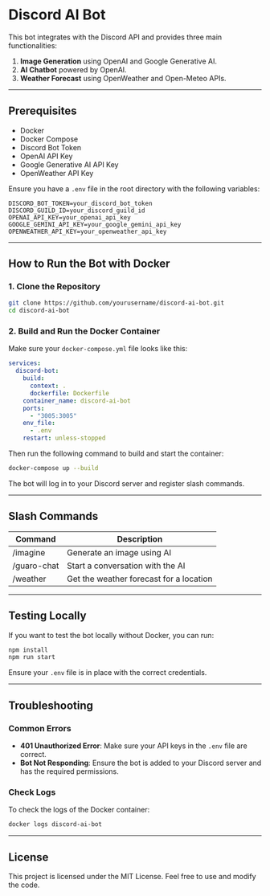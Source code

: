 # Discord AI Bot

This bot integrates with the Discord API and provides three main functionalities:

1. **Image Generation** using OpenAI and Google Generative AI.
2. **AI Chatbot** powered by OpenAI.
3. **Weather Forecast** using OpenWeather and Open-Meteo APIs.

---

## **Prerequisites**

- Docker
- Docker Compose
- Discord Bot Token
- OpenAI API Key
- Google Generative AI API Key
- OpenWeather API Key

Ensure you have a `.env` file in the root directory with the following variables:

```env
DISCORD_BOT_TOKEN=your_discord_bot_token
DISCORD_GUILD_ID=your_discord_guild_id
OPENAI_API_KEY=your_openai_api_key
GOOGLE_GEMINI_API_KEY=your_google_gemini_api_key
OPENWEATHER_API_KEY=your_openweather_api_key
```

---

## **How to Run the Bot with Docker**

### **1. Clone the Repository**

```bash
git clone https://github.com/yourusername/discord-ai-bot.git
cd discord-ai-bot
```

### **2. Build and Run the Docker Container**

Make sure your `docker-compose.yml` file looks like this:

```yaml
services:
  discord-bot:
    build:
      context: .
      dockerfile: Dockerfile
    container_name: discord-ai-bot
    ports:
      - "3005:3005"
    env_file:
      - .env
    restart: unless-stopped
```

Then run the following command to build and start the container:

```bash
docker-compose up --build
```

The bot will log in to your Discord server and register slash commands.

---

## **Slash Commands**

| Command      | Description                          |
|--------------|--------------------------------------|
| /imagine     | Generate an image using AI           |
| /guaro-chat  | Start a conversation with the AI     |
| /weather     | Get the weather forecast for a location |

---

## **Testing Locally**

If you want to test the bot locally without Docker, you can run:

```bash
npm install
npm run start
```

Ensure your `.env` file is in place with the correct credentials.

---

## **Troubleshooting**

### **Common Errors**

- **401 Unauthorized Error**: Make sure your API keys in the `.env` file are correct.
- **Bot Not Responding**: Ensure the bot is added to your Discord server and has the required permissions.

### **Check Logs**

To check the logs of the Docker container:

```bash
docker logs discord-ai-bot
```

---

## **License**

This project is licensed under the MIT License. Feel free to use and modify the code.

